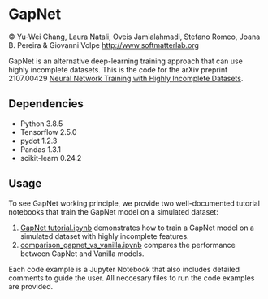 # GapNet
© Yu-Wei Chang, Laura Natali, Oveis Jamialahmadi, Stefano Romeo, Joana B. Pereira & Giovanni Volpe
http://www.softmatterlab.org

GapNet is an alternative deep-learning training approach that can use highly incomplete datasets. This is the code for the arXiv preprint 2107.00429 [Neural Network Training with Highly Incomplete Datasets](https://arxiv.org/abs/2107.00429). 

## Dependencies 
* Python 3.8.5
* Tensorflow 2.5.0
* pydot 1.2.3
* Pandas 1.3.1
* scikit-learn 0.24.2

## Usage
To see GapNet working principle, we provide two well-documented tutorial notebooks that train the GapNet model on a simulated dataset:

1. [GapNet tutorial.ipynb](https://github.com/softmatterlab/GapNet/blob/main/comparison_gapnet_vs_vanilla.ipynb) demonstrates how to train a GapNet model on a simulated dataset with highly incomplete features.
2. [comparison_gapnet_vs_vanilla.ipynb](https://github.com/softmatterlab/GapNet/blob/main/comparison_gapnet_vs_vanilla.ipynb) compares the performance between GapNet and Vanilla models.

Each code example is a Jupyter Notebook that also includes detailed comments to guide the user. All neccesary files to run the code examples are provided. 
